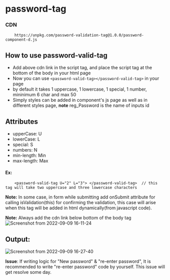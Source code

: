 # password-tag

### CDN
        https://unpkg.com/password-validation-tag@1.0.0/password-component-d.js

  ## How to use password-valid-tag

- Add above cdn link in the script tag, and place the script tag at the bottom of the body in your html page
- Now you can use `<password-valid-tag></password-valid-tag>` in your page
- by default it takes 1 uppercase, 1 lowercase, 1 special, 1 number, mininimum 6 char and max 50 
- Simply styles can be added in component's js page as well as in different styles page, **note** reg_Password is the name of inputs id 


## Attributes

* upperCase: U
* lowerCase: L
* special: S
* numbers: N
* min-length: Min
* max-length: Max

#### Ex:
        <password-valid-tag U="2" L="3"> </password-valid-tag>  // this tag will take two uppercase and three lowercase characters

**Note:** In some case, in form while submitting add onSubmit attribute for calling isValidation(this) for 
confirming the validation, this case will arise when this tag will be added in html dynamically(from javascript code).

**Note:** Always add the cdn link below bottom of the body tag
![Screenshot from 2022-09-09 16-11-24](https://user-images.githubusercontent.com/65856669/189332584-055e1bb3-b2eb-4201-bef1-e99a332d2f17.png)


## Output:
![Screenshot from 2022-09-09 16-27-40](https://user-images.githubusercontent.com/65856669/189335401-8511eafd-9275-4729-9fef-b61fd4188973.png)


**Issue**: 
If writing logic for "New password" & "re-enter password", It is recommended to write "re-enter password" code by yourself.
This issue will get resolve some day.


